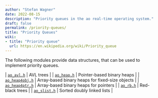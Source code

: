 ```yaml
---
author: "Stefan Wagner"
date: 2022-08-15
description: "Priority queues in the ao real-time operating system."
draft: false
permalink: /priority-queues/
title: "Priority Queues"
wiki:
- title: "Priority queue"
  url: https://en.wikipedia.org/wiki/Priority_queue
---
```


The following modules provide data structures, that can be used to implement priority queues.

| [`ao_avl.h`](api/src/ao/ao_avl.h.md) | AVL trees |
| [`ao_heap.h`](api/src/ao/ao_heap.h.md) | Pointer-based binary heaps |
| [`ao_heap4obj.h`](api/src/ao/ao_heap4obj.h.md) | Array-based binary heaps for fixed-size objects |
| [`ao_heap4ptr.h`](api/src/ao/ao_heap4ptr.h.md) | Array-based binary heaps for pointers |
| [`ao_rb.h`](api/src/ao/ao_rb.h.md) | Red-black trees |
| [`ao_slist.h`](api/src/ao/ao_slist.h.md) | Sorted doubly linked lists |
